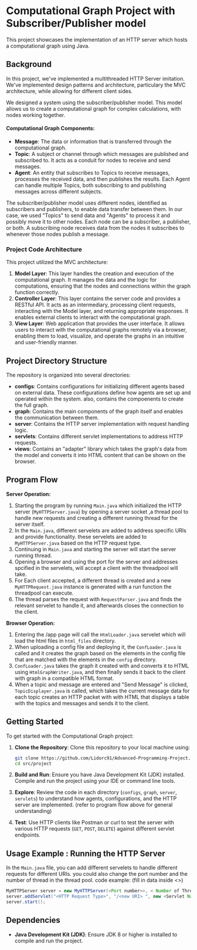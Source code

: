# Computational Graph Project with Subscriber/Publisher model

This project showcases the implementation of an HTTP server which hosts a computational graph using Java. 

## Background

In this project, we've implemented a multithreaded HTTP Server imitation. We've implemented design patterns and architecture, particulary the MVC architecture, while allowing for different client sides.

We designed a system using the subscriber/publisher model. 
This model allows us to create a computational graph for complex calculations, with nodes working together. 

#### Computational Graph Components:

- **Message**: The data or information that is transferred through the computational graph.
- **Topic**: A subject or channel through which messages are published and subscribed to. It acts as a conduit for nodes to receive and send messages.
- **Agent**: An entity that subscribes to Topics to receive messages, processes the received data, and then publishes the results. Each Agent can handle multiple Topics, both subscribing to and publishing messages across different subjects.

The subscriber/publisher model uses different nodes, identified as subscribers and publishers, to enable data transfer between them. In our case, we used "Topics" to send data and "Agents" to process it and possibly move it to other nodes. Each node can be a subscriber, a publisher, or both. A subscribing node receives data from the nodes it subscribes to whenever those nodes publish a message.

### Project Code Architecture

This project utilized the MVC architecture: 

1. **Model Layer**: This layer handles the creation and execution of the computational graph. It manages the data and the logic for computations, ensuring that the nodes and connections within the graph function correctly.
2. **Controller Layer**: This layer contains the server code and provides a RESTful API. It acts as an intermediary, processing client requests, interacting with the Model layer, and returning appropriate responses. It enables external clients to interact with the computational graph.
3. **View Layer**: Web application that provides the user interface. It allows users to interact with the computational graphs remotely via a browser, enabling them to load, visualize, and operate the graphs in an intuitive and user-friendly manner.

## Project Directory Structure

The repository is organized into several directories:

- **configs**: Contains configurations for initializing different agents based on external data. These configurations define how agents are set up and operated within the system. also, contains the compoenents to create the full graph.
- **graph**: Contains the main components of the graph itself and enables the communication between them.
- **server**: Contains the HTTP server implementation with request handling logic.
- **servlets**: Contains different servlet implementations to address HTTP requests.
- **views**: Contains an "adapter" library which takes the graph's data from the model and converts it into HTML content that can be shown on the browser.

## Program Flow

**Server Operation:**

1. Starting the program by running `Main.java` which initialized the HTTP server (`MyHTTPServer.java`) by opening a server socket ,a thread pool to handle new requests and creating a different running thread for the server itself.
2. In the `Main.java`, different servelets are added to address specific URIs and provide functionality. these servelets are added to `MyHTTPServer.java` based on the HTTP request type.
3. Continuing in `Main.java` and starting the server will start the server running thread.
4. Opening a browser and using the port for the server and addresses spcified in the servelets, will accept a client with the threadpool will take.
5. For Each client accepted, a different thread is created and a new `MyHTTPRequest.java` instance is generated with a run function the threadpool can execute.
6. The thread parses the request with `RequestParser.java` and finds the relevant servelet to handle it, and afterwards closes the connection to the client.

**Browser Operation:**

1. Entering the /app page will call the `HtmlLoader.java` servelet which will load the html files in `html_files` directory.
2. When uploading a config file and deploying it, the `ConfLoader.java` is called and it creates the graph based on the elements in the config file that are matched with the elements in the `config` directory.
3. `ConfLoader.java` takes the graph it created with and converts it to HTML using `HtmlGraphWriter.java`, and then finally sends it back to the client with graph in a compatible HTML format.   
4. When a topic and message are entered and "Send Message" is clicked, `TopicDisplayer.java` is called, which takes the current message data for each topic creates an HTTP packet with with HTML that displays a table with the topics and messages and sends it to the client.

## Getting Started

To get started with the Computational Graph project:

1. **Clone the Repository**: Clone this repository to your local machine using:
   ```sh
   git clone https://github.com/Lidorc91/Advanced-Programming-Project.git
   cd src/project
   ```

2. **Build and Run**: Ensure you have Java Development Kit (JDK) installed. Compile and run the project using your IDE or command line tools.

3. **Explore**: Review the code in each directory (`configs`, `graph`, `server`, `servlets`) to understand how agents, configurations, and the HTTP server are implemented. (refer to program flow above for general understanding)

4. **Test**: Use HTTP clients like Postman or curl to test the server with various HTTP requests (`GET`, `POST`, `DELETE`) against different servlet endpoints.

## Usage Example : Running the HTTP Server
In the `Main.java` file, you can add different servelets to handle different requests for different URIs. you could also change the port number and the number of thread in the thread pool. code example: (fill in data inside <>)
```java
MyHTTPServer server = new MyHTTPServer(<Port number>>, < Number of Threads>); // Port 8080, 10 threads
server.addServlet("<HTTP Request Type>", "/<new URI> ", new <Servlet Name>());
server.start();
```

## Dependencies

- **Java Development Kit (JDK)**: Ensure JDK 8 or higher is installed to compile and run the project.

